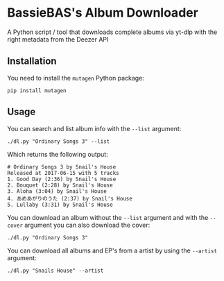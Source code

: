 # BassieBAS's Album Downloader
A Python script / tool that downloads complete albums via yt-dlp with the right metadata from the Deezer API

## Installation
You need to install the `mutagen` Python package:

```
pip install mutagen
```

## Usage
You can search and list album info with the `--list` argument:

```
./dl.py "Ordinary Songs 3" --list
```

Which returns the following output:

```
# Ordinary Songs 3 by Snail's House
Released at 2017-06-15 with 5 tracks
1. Good Day (2:36) by Snail's House
2. Bouquet (2:28) by Snail's House
3. Aloha (3:04) by Snail's House
4. あめあがりのうた (2:37) by Snail's House
5. Lullaby (3:31) by Snail's House
```

You can download an album without the `--list` argument and with the `--cover` argument you can also download the cover:

```
./dl.py "Ordinary Songs 3"
```

You can download all albums and EP's from a artist by using the `--artist` argument:

```
./dl.py "Snails House" --artist
```
